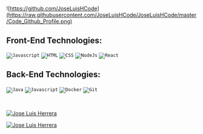 

#
![https://github.com/JoseLuisHCode](https://raw.githubusercontent.com/JoseLuisHCode/JoseLuisHCode/master/Code_Github_Profile.png)

## Front-End Technologies:
<code><img height="80" src="https://res.cloudinary.com/dsbj32b8r/image/upload/v1676416506/pngegg_3_ccg6z7.png" alt="Javascript"/></code>
<code><img height="80" src="https://res.cloudinary.com/dsbj32b8r/image/upload/v1676416505/pngegg_9_moy3x0.png" alt="HTML"/></code>
<code><img height="80" src="https://res.cloudinary.com/dsbj32b8r/image/upload/v1676417161/pngegg_10_vkos1h.png" alt="CSS"/></code>
<code><img height="80" src="https://res.cloudinary.com/dsbj32b8r/image/upload/v1676416505/pngegg_5_q7pkcr.png" alt="NodeJs"/></code>
<code><img height="80" src="https://res.cloudinary.com/dsbj32b8r/image/upload/v1676416506/pngegg_2_z5jbiq.png" alt="React"/></code>

## Back-End Technologies:

<code><img height="80" src="https://res.cloudinary.com/dsbj32b8r/image/upload/v1676416505/pngegg_6_aqtgzi.png" alt="Java"/></code>
<code><img height="80" src="https://res.cloudinary.com/dsbj32b8r/image/upload/v1676416505/pngegg_5_q7pkcr.png" alt="Javascript"/></code>
<code><img height="80" src="https://res.cloudinary.com/dsbj32b8r/image/upload/v1676416505/pngegg_smxkf8.png" alt="Docker"/></code>
<code><img height="80" src="https://res.cloudinary.com/dsbj32b8r/image/upload/v1676416506/pngegg_1_clektt.png" alt="Git"/></code>

<br>



<a href="https://github.com/JoseLuisHCode/JoseLuisHCode"><img alt="Jose Luis Herrera" src="https://github-readme-stats.vercel.app/api?username=JoseLuisHCode&show_icons=true&count_private=true&theme=merko&hide_border=true&bg_color=0D1117" /></a>

<a href="https://JoseLuisHCode.github.io/"><img alt="Jose Luis Herrera" src="https://github-readme-stats.vercel.app/api/top-langs/?username=JoseLuisHCode&show_count=8&count_private=true&layout=compact&theme=react&hide_border=true&bg_color=0D1117" /></a>
